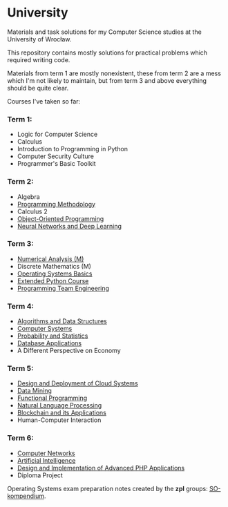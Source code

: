 # University

Materials and task solutions for my Computer Science studies at the University of Wrocław.

This repository contains mostly solutions for practical problems which required writing code.

Materials from term 1 are mostly nonexistent,
these from term 2 are a mess which I'm not likely to maintain,
but from term 3 and above everything should be quite clear.

Courses I've taken so far:

### Term 1:
- Logic for Computer Science
- Calculus
- Introduction to Programming in Python
- Computer Security Culture
- Programmer's Basic Toolkit

### Term 2:
- Algebra
- [Programming Methodology](term2/programming-methodology)
- Calculus 2
- [Object-Oriented Programming](term2/object-oriented-programming)
- [Neural Networks and Deep Learning](https://github.com/sgorawski/nn_assignments)

### Term 3:
- [Numerical Analysis (M)](term3/numerical-analysis-m)
- Discrete Mathematics (M)
- [Operating Systems Basics](term3/operating-systems-basics)
- [Extended Python Course](term3/extended-python-course)
- [Programming Team Engineering](https://github.com/sgorawski/IZP-glosowanie)

### Term 4:
- [Algorithms and Data Structures](term4/algorithms-and-data-structures)
- [Computer Systems](term4/computer-systems)
- [Probability and Statistics](term4/probability-and-statistics)
- [Database Applications](term4/database-applications)
- A Different Perspective on Economy

### Term 5:
- [Design and Deployment of Cloud Systems](term5/design-and-deployment-of-cloud-systems)
- [Data Mining](term5/data-mining)
- [Functional Programming](term5/functional-programming)
- [Natural Language Processing](term5/natural-language-processing)
- [Blockchain and its Applications](term5/blockchain-and-its-applications)
- Human-Computer Interaction

### Term 6:
- [Computer Networks](term6/computer-networks)
- [Artificial Intelligence](term6/artificial-intelligence)
- [Design and Implementation of Advanced PHP Applications](term6/design-and-implementation-of-advanced-php-applications)
- Diploma Project

Operating Systems exam preparation notes created by the **zpl** groups:
[SO-kompendium](https://github.com/sgorawski/SO-kompendium).

